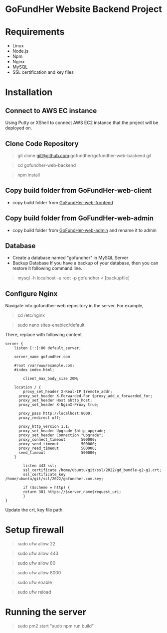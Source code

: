 
# GoFundHer Website Backend Project

# Requirements
- Linux
- Node.js
- Npm
- Nginx
- MySQL
- SSL certification and key files

# Installation

## Connect to AWS EC instance
Using Putty or XShell to connect AWS EC2 instance that the project will be deployed on.

## Clone Code Repository
> git clone git@github.com:gofundher/gofundher-web-backend.git

> cd gofundher-web-backend

> npm install

## Copy build folder from GoFundHer-web-client
- copy build folder from [GoFundHer-web-frontend](https://github.com/gofundher/gofundher-web-frontend "GoFundHer-web-frontend")

## Copy build folder from GoFundHer-web-admin
- copy build folder from [GoFundHer-web-admin](https://github.com/gofundher/gofundher-web-admin "GoFundHer-web-admin") and rename it to admin


## Database
- Create a database named "gofundher" in MySQL Server
- Backup Database
If you have a backup of your database, then you can restore it following command line.
> mysql -h localhost -u root -p gofundher < [backupfile]

## Configure Nginx
Navigate into gofundher-web repository in the server. For example,
> cd /etc/nginx

> sudo nano sites-enabled/default

There, replace with following content

```
server {
    listen [::]:80 default_server;

    server_name gofundher.com

    #root /var/www/example.com;
    #index index.html;

        client_max_body_size 20M;

    location / {
        proxy_set_header X-Real-IP $remote_addr;
      proxy_set_header X-Forwarded-For $proxy_add_x_forwarded_for;
      proxy_set_header Host $http_host;
      proxy_set_header X-NginX-Proxy true;

      proxy_pass http://localhost:8000;
      proxy_redirect off;

      proxy_http_version 1.1;
      proxy_set_header Upgrade $http_upgrade;
      proxy_set_header Connection "Upgrade";
      proxy_connect_timeout       500000;
      proxy_send_timeout          500000;
      proxy_read_timeout          500000;
      send_timeout                500000;
    }

        listen 443 ssl;
        ssl_certificate /home/ubuntu/git/ssl/2022/gd_bundle-g2-g1.crt;
        ssl_certificate_key /home/ubuntu/git/ssl/2022/gofundher.com.key;

        if ($scheme = http) {
        return 301 https://$server_name$request_uri;
        }
}

```

Update the crt, key file path.

# Setup firewall
> sudo ufw allow 22

> sudo ufw allow 443

> sudo ufw allow 80

> sudo ufw allow 8000

> sudo ufw enable

> sudo ufw reload

# Running the server
> sudo pm2 start "sudo npm run build"
